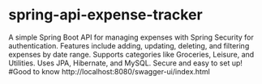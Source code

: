 # spring-api-expense-tracker
A simple Spring Boot API for managing expenses with Spring Security for authentication. Features include adding, updating, deleting, and filtering expenses by date range. Supports categories like Groceries, Leisure, and Utilities. Uses JPA, Hibernate, and MySQL. Secure and easy to set up! 
#Good to know
http://localhost:8080/swagger-ui/index.html